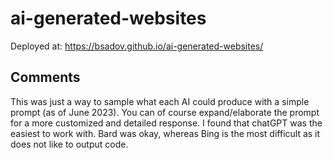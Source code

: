 # ai-generated-websites
Deployed at: https://bsadov.github.io/ai-generated-websites/

## Comments
This was just a way to sample what each AI could produce with a simple prompt (as of June 2023). You can of course expand/elaborate the prompt for a more customized and detailed response. I found that chatGPT was the easiest to work with. Bard was okay, whereas Bing is the most difficult as it does not like to output code.